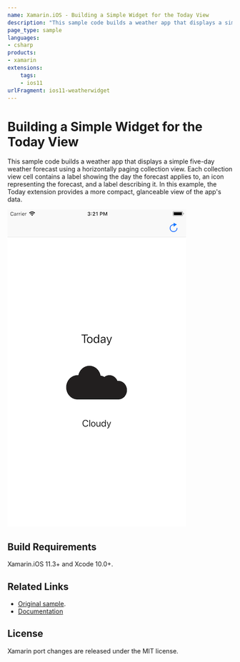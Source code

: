 ```yaml
---
name: Xamarin.iOS - Building a Simple Widget for the Today View
description: "This sample code builds a weather app that displays a simple five-day weather forecast using a horizontally paging collection view (iOS11)"
page_type: sample
languages:
- csharp
products:
- xamarin
extensions:
    tags:
    - ios11
urlFragment: ios11-weatherwidget
---
```

# Building a Simple Widget for the Today View

This sample code builds a weather app that displays a simple five-day weather forecast using a horizontally paging collection view. Each collection view cell contains a label showing the day the forecast applies to, an icon representing the forecast, and a label describing it. In this example, the Today extension provides a more compact, glanceable view of the app's data.

![Added Object](Screenshots/screenshot-1.png)

## Build Requirements

Xamarin.iOS 11.3+ and Xcode 10.0+.

## Related Links

- [Original sample](https://developer.apple.com/documentation/notificationcenter/building_a_simple_widget_for_the_today_view).
- [Documentation](https://developer.apple.com/documentation/notificationcenter)

## License

Xamarin port changes are released under the MIT license.
